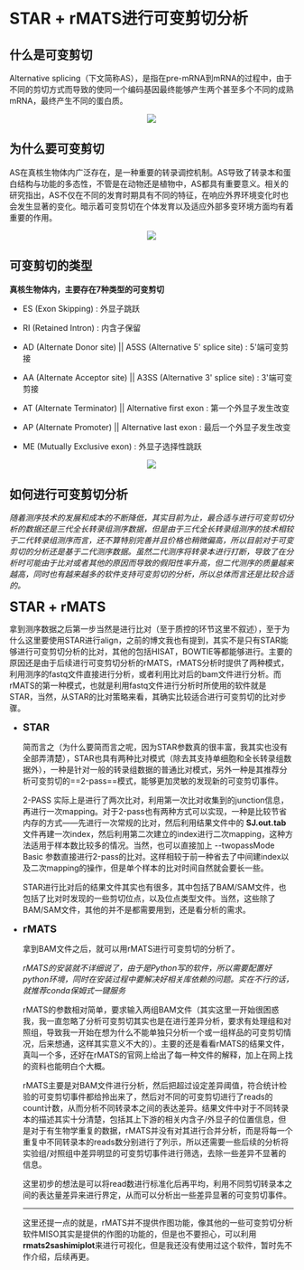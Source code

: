 # STAR + rMATS进行可变剪切分析

## **什么是可变剪切**

Alternative splicing（下文简称AS），是指在pre-mRNA到mRNA的过程中，由于不同的剪切方式而导致的使同一个编码基因最终能够产生两个甚至多个不同的成熟mRNA，最终产生不同的蛋白质。

<div align=center>
    <img src="https://upload-images.jianshu.io/upload_images/19253200-260982b5566dd0c4.jpg?imageMogr2/auto-orient/strip|imageView2/2/w/450/format/webp">
</div>

## **为什么要可变剪切**

AS在真核生物体内广泛存在，是一种重要的转录调控机制。AS导致了转录本和蛋白结构与功能的多态性，不管是在动物还是植物中，AS都具有重要意义。相关的研究指出，AS不仅在不同的发育时期具有不同的特征，在响应外界环境变化时也会发生显著的变化。暗示着可变剪切在个体发育以及适应外部多变环境方面均有着重要的作用。

<div align=center>
    <img src="https://upload-images.jianshu.io/upload_images/19253200-48c6323bf5dd1aea.jpg?imageMogr2/auto-orient/strip|imageView2/2/w/680/format/webp">
</div>

  ## **可变剪切的类型**

**真核生物体内，主要存在7种类型的可变剪切**

* ES (Exon Skipping) : 外显子跳跃

* RI (Retained Intron) : 内含子保留

* AD (Alternate Donor site) || A5SS (Alternative 5' splice site) : 5'端可变剪接

* AA (Alternate Acceptor site) || A3SS (Alternative 3' splice site) : 3'端可变剪接

* AT (Alternate Terminator) || Alternative first exon : 第一个外显子发生改变

* AP (Alternate Promoter) || Alternative last exon : 最后一个外显子发生改变

* ME (Mutually Exclusive exon) : 外显子选择性跳跃

<div align=center>
    <img src="https://upload-images.jianshu.io/upload_images/19253200-ff570dd0927abaee.jpg?imageMogr2/auto-orient/strip|imageView2/2/w/682/format/webp">
</div>

## **如何进行可变剪切分析**

*随着测序技术的发展和成本的不断降低，其实目前为止，最合适与进行可变剪切分析的数据还是三代全长转录组测序数据，但是由于三代全长转录组测序的技术相较于二代转录组测序而言，还不算特别完善并且价格也稍微偏高，所以目前对于可变剪切的分析还是基于二代测序数据。虽然二代测序将转录本进行打断，导致了在分析时可能由于比对或者其他的原因而导致的假阳性率升高，但二代测序的质量越来越高，同时也有越来越多的软件支持可变剪切的分析，所以总体而言还是比较合适的。*

<font size=5>**STAR + rMATS**</font>

拿到测序数据之后第一步当然是进行比对（至于质控的环节这里不叙述），至于为什么这里要使用STAR进行align，之前的博文我也有提到，其实不是只有STAR能够进行可变剪切分析的比对，其他的包括HISAT，BOWTIE等都能够进行。主要的原因还是由于后续进行可变剪切分析的rMATS，rMATS分析时提供了两种模式，利用测序的fastq文件直接进行分析，或者利用比对后的bam文件进行分析。而rMATS的第一种模式，也就是利用fastq文件进行分析时所使用的软件就是STAR，当然，从STAR的比对策略来看，其确实比较适合进行可变剪切的比对步骤。

* <font size=4>**STAR**</font>

  简而言之（为什么要简而言之呢，因为STAR参数真的很丰富，我其实也没有全部弄清楚），STAR也具有两种比对模式（除去其支持单细胞和全长转录组数据外），一种是针对一般的转录组数据的普通比对模式，另外一种是其推荐分析可变剪切的==2-pass==模式，能够更加灵敏的发现新的可变剪切事件。

  2-PASS 实际上是进行了两次比对，利用第一次比对收集到的junction信息，再进行一次mapping。对于2-pass也有两种方式可以实现，一种是比较节省内存的方式——先进行一次常规的比对，然后利用结果文件中的 **SJ.out.tab** 文件再建一次index，然后利用第二次建立的index进行二次mapping，这种方法适用于样本数比较多的情况。当然，也可以直接加上 --twopassMode Basic 参数直接进行2-pass的比对。这样相较于前一种省去了中间建index以及二次mapping的操作，但是单个样本的比对时间自然就会要长一些。

  STAR进行比对后的结果文件其实也有很多，其中包括了BAM/SAM文件，也包括了比对时发现的一些剪切位点，以及位点类型文件。当然，这些除了BAM/SAM文件，其他的并不是都需要用到，还是看分析的需求。

* <font size=4>**rMATS**</font>

  拿到BAM文件之后，就可以用rMATS进行可变剪切的分析了。

  *rMATS的安装就不详细说了，由于是Python写的软件，所以需要配置好python环境，同时在安装过程中要解决好相关库依赖的问题。实在不行的话，就推荐conda保姆式一键服务*

  rMATS的参数相对简单，要求输入两组BAM文件（其实这里一开始很困惑我，我一直忽略了分析可变剪切其实也是在进行差异分析，要求有处理组和对照组，导致我一开始在想为什么不能单独只分析一个或一组样品的可变剪切情况，后来想通，这样其实意义不大的）。主要的还是看看rMATS的结果文件，真叫一个多，还好在rMATS的官网上给出了每一种文件的解释，加上在网上找的资料也能明白个大概。

  rMATS主要是对BAM文件进行分析，然后把超过设定差异阈值，符合统计检验的可变剪切事件都给拎出来了，然后对不同的可变剪切进行了reads的count计数，从而分析不同转录本之间的表达差异。结果文件中对于不同转录本的描述其实十分清楚，包括其上下游的相关内含子/外显子的位置信息，但是对于有生物学重复的数据，rMATS并没有对其进行合并分析，而是将每一个重复中不同转录本的reads数分别进行了列示，所以还需要一些后续的分析将实验组/对照组中差异明显的可变剪切事件进行筛选，去除一些差异不显著的信息。

  这里初步的想法是可以将read数进行标准化后再平均，利用不同剪切转录本之间的表达量差异来进行界定，从而可以分析出一些差异显著的可变剪切事件。

  ***

  这里还提一点的就是，rMATS并不提供作图功能，像其他的一些可变剪切分析软件MISO其实是提供的作图的功能的，但是也不要担心，可以利用****rmats2sashimiplot****来进行可视化，但是我还没有使用过这个软件，暂时先不作介绍，后续再更。

  

